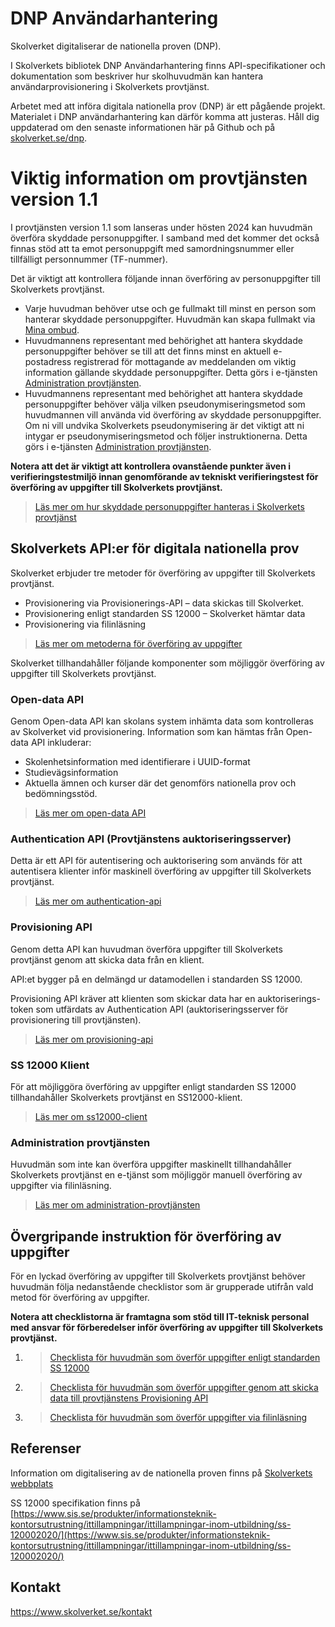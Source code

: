 # DNP Användarhantering
Skolverket digitaliserar de nationella proven (DNP). 

I Skolverkets bibliotek DNP Användarhantering finns API-specifikationer och dokumentation som
beskriver hur skolhuvudmän kan hantera användarprovisionering i Skolverkets provtjänst.

Arbetet med att införa digitala nationella prov (DNP) är ett pågående projekt. Materialet i DNP
användarhantering kan därför komma att justeras. Håll dig uppdaterad om den senaste informationen
här på Github och på [skolverket.se/dnp](https://www.skolverket.se/skolutveckling/digitala-nationella-prov).

# Viktig information om provtjänsten version 1.1
I provtjänsten version 1.1 som lanseras under hösten 2024 kan huvudmän överföra skyddade personuppgifter. I samband
med det kommer det också finnas stöd att ta emot personuppgift med samordningsnummer eller tillfälligt
personnummer (TF-nummer). 

Det är viktigt att kontrollera följande innan överföring av personuppgifter till Skolverkets provtjänst.
* Varje huvudman behöver utse och ge fullmakt till minst en person som hanterar skyddade personuppgifter.
  Huvudmän kan skapa fullmakt via [Mina ombud](https://minaombud.se/).
* Huvudmannens representant med behörighet att hantera skyddade personuppgifter behöver se till att det
  finns minst en aktuell e-postadress registrerad för mottagande av meddelanden om viktig information gällande skyddade
  personuppgifter. Detta görs i e-tjänsten [Administration provtjänsten](https://administrationprovtjansten.skolverket.se).
* Huvudmannens representant med behörighet att hantera skyddade personuppgifter behöver välja vilken
  pseudonymiseringsmetod som huvudmannen vill använda vid överföring av skyddade personuppgifter. Om
  ni vill undvika Skolverkets pseudonymisering är det viktigt att ni intygar er pseudonymiseringsmetod
  och följer instruktionerna. Detta görs i e-tjänsten [Administration provtjänsten](https://administrationprovtjansten.skolverket.se).

**Notera att det är viktigt att kontrollera ovanstående punkter även i verifieringstestmiljö innan genomförande
av tekniskt verifieringstest för överföring av uppgifter till Skolverkets provtjänst.**

> [Läs mer om hur skyddade personuppgifter hanteras i Skolverkets provtjänst](https://www.skolverket.se/skolutveckling/digitala-nationella-prov/overforing-av-uppgifter-till-skolverket/hantera-skyddade-personuppgifter-i-skolverkets-provtjanst)

## Skolverkets API:er för digitala nationella prov
Skolverket erbjuder tre metoder för överföring av uppgifter till Skolverkets provtjänst.
* Provisionering via Provisionerings-API – data skickas till Skolverket.
* Provisionering enligt standarden SS 12000 – Skolverket hämtar data
* Provisionering via filinläsning

> [Läs mer om metoderna för överföring av uppgifter](https://www.skolverket.se/om-oss/var-verksamhet/skolverkets-prioriterade-omraden/digitalisering/digitala-nationella-prov/tekniska-forutsattningar-for-digitala-nationella-prov/overforing-av-uppgifter-till-skolverket)

Skolverket tillhandahåller följande komponenter som möjliggör överföring av uppgifter till
Skolverkets provtjänst.

### Open-data API
Genom Open-data API kan skolans system inhämta data som kontrolleras av Skolverket vid provisionering.
Information som kan hämtas från Open-data API inkluderar:
* Skolenhetsinformation med identifierare i UUID-format
* Studievägsinformation
* Aktuella ämnen och kurser där det genomförs nationella prov och bedömningsstöd.
>[Läs mer om open-data API](https://github.com/skolverket/dnp-usermanagement/blob/main/open-data-api/README.md)

### Authentication API (Provtjänstens auktoriseringsserver)
Detta är ett API för autentisering och auktorisering som används för att autentisera klienter inför maskinell
överföring av uppgifter till Skolverkets provtjänst.
>[Läs mer om authentication-api](https://github.com/skolverket/dnp-usermanagement/blob/main/authentication-api/README.md)

### Provisioning API
Genom detta API kan huvudman överföra uppgifter till Skolverkets provtjänst genom att skicka data från en klient.  

API:et bygger på en delmängd ur datamodellen i standarden SS 12000.

Provisioning API kräver att klienten som skickar data har en auktoriserings-token
som utfärdats av Authentication API (auktoriseringsserver för provisionering till provtjänsten).
>[Läs mer om provisioning-api](https://github.com/skolverket/dnp-usermanagement/blob/main/provisioning-api/README.md)

### SS 12000 Klient
För att möjliggöra överföring av uppgifter enligt standarden SS 12000 tillhandahåller Skolverkets provtjänst
en SS12000-klient.
>[Läs mer om ss12000-client](https://github.com/skolverket/dnp-usermanagement/blob/main/ss12000-client/README.md)

### Administration provtjänsten
Huvudmän som inte kan överföra uppgifter maskinellt tillhandahåller Skolverkets provtjänst en e-tjänst som
möjliggör manuell överföring av uppgifter via filinläsning. 
>[Läs mer om administration-provtjänsten](https://github.com/skolverket/dnp-usermanagement/blob/main/administration-provtjansten/README.md)

## Övergripande instruktion för överföring av uppgifter
För en lyckad överföring av uppgifter till Skolverkets provtjänst behöver huvudmän följa nedanstående checklistor
som är grupperade utifrån vald metod för överföring av uppgifter.

**Notera att checklistorna är framtagna som stöd till IT-teknisk personal med ansvar för förberedelser inför överföring
av uppgifter till Skolverkets provtjänst.**

1. >[Checklista för huvudmän som överför uppgifter enligt standarden SS 12000](https://github.com/skolverket/dnp-usermanagement/blob/main/checklists/checklista-f%C3%B6r-provisionering-enlig-standarden-SS12000.md)
2. >[Checklista för huvudmän som överför uppgifter genom att skicka data till provtjänstens Provisioning API](https://github.com/skolverket/dnp-usermanagement/blob/main/checklists/checklista-f%C3%B6r-provisionering-via-Provisioning-API.md)
3. >[Checklista för huvudmän som överför uppgifter via filinläsning](https://github.com/skolverket/dnp-usermanagement/blob/main/checklists/checklista-f%C3%B6r-provisionering-via-filinl%C3%A4sning.md)

## Referenser
Information om digitalisering av de nationella proven finns på
[Skolverkets webbplats](https://www.skolverket.se/om-oss/var-verksamhet/skolverkets-prioriterade-omraden/digitalisering/digitala-nationella-prov/digitalisering-av-de-nationella-proven)

SS 12000 specifikation finns på
[https://www.sis.se/produkter/informationsteknik-kontorsutrustning/ittillampningar/ittillampningar-inom-utbildning/ss-120002020/](https://www.sis.se/produkter/informationsteknik-kontorsutrustning/ittillampningar/ittillampningar-inom-utbildning/ss-120002020/)

## Kontakt
https://www.skolverket.se/kontakt

